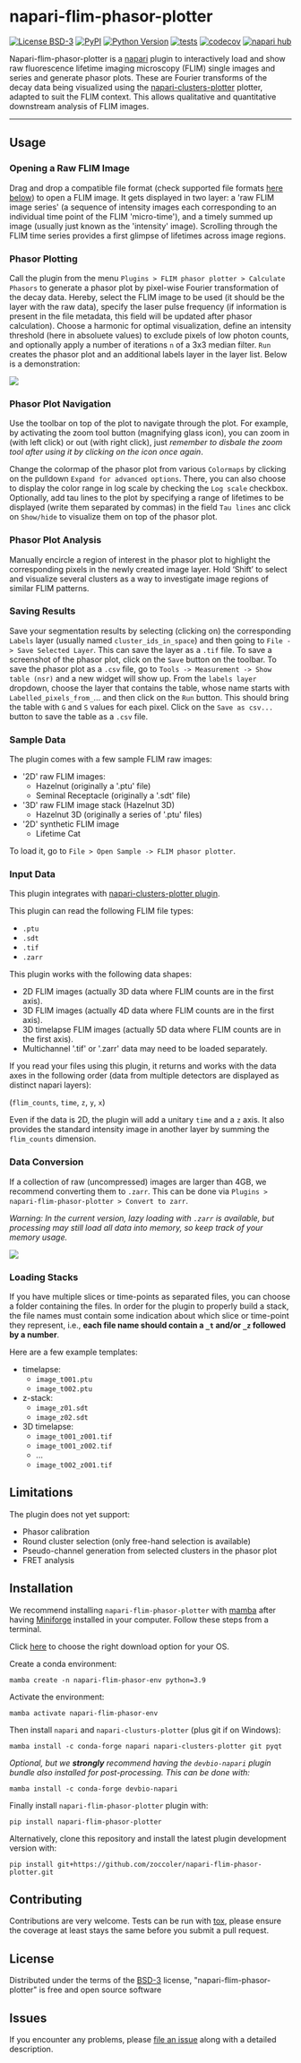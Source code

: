 # napari-flim-phasor-plotter

[![License BSD-3](https://img.shields.io/pypi/l/napari-flim-phasor-plotter.svg?color=green)](https://github.com/zoccoler/napari-flim-phasor-plotter/raw/main/LICENSE)
[![PyPI](https://img.shields.io/pypi/v/napari-flim-phasor-plotter.svg?color=green)](https://pypi.org/project/napari-flim-phasor-plotter)
[![Python Version](https://img.shields.io/pypi/pyversions/napari-flim-phasor-plotter.svg?color=green)](https://python.org)
[![tests](https://github.com/zoccoler/napari-flim-phasor-plotter/workflows/tests/badge.svg)](https://github.com/zoccoler/napari-flim-phasor-plotter/actions)
[![codecov](https://codecov.io/gh/zoccoler/napari-flim-phasor-plotter/branch/main/graph/badge.svg)](https://codecov.io/gh/zoccoler/napari-flim-phasor-plotter)
[![napari hub](https://img.shields.io/endpoint?url=https://api.napari-hub.org/shields/napari-flim-phasor-plotter)](https://napari-hub.org/plugins/napari-flim-phasor-plotter)

Napari-flim-phasor-plotter is a [napari](https://napari.org/stable/) plugin to interactively load and show raw fluorescence lifetime imaging microscopy (FLIM) single images and series and generate phasor plots. These are Fourier transforms of the decay data being visualized using the [napari-clusters-plotter](https://github.com/BiAPoL/napari-clusters-plotter) plotter, adapted to suit the FLIM context. This allows qualitative and quantitative downstream analysis of FLIM images.  

----------------------------------

## Usage

### Opening a Raw FLIM Image

Drag and drop a compatible file format (check supported file formats [here below](#input-data)) to open a FLIM image. It gets displayed in two layer: a 'raw FLIM image series' (a sequence of intensity images each corresponding to an individual time point of the FLIM 'micro-time'), and a timely summed up image (usually just known as the 'intensity' image). Scrolling through the FLIM time series provides a first glimpse of lifetimes across image regions.

### Phasor Plotting

Call the plugin from the menu `Plugins > FLIM phasor plotter > Calculate Phasors` to generate a phasor plot by pixel-wise Fourier transformation of the decay data. Hereby, select the FLIM image to be used (it should be the layer with the raw data), specify the laser pulse frequency (if information is present in the file metadata, this field will be updated after phasor calculation). Choose a harmonic for optimal visualization, define an intensity threshold (here in absoluete values) to exclude pixels of low photon counts, and optionally apply a number of iterations `n` of a 3x3 median filter. `Run` creates the phasor plot and an additional labels layer in the layer list. Below is a demonstration:

![](https://github.com/zoccoler/napari-flim-phasor-plotter/raw/main/images/napari_FLIM_phasor_calculator_Demo.gif)

### Phasor Plot Navigation

 Use the toolbar on top of the plot to navigate through the plot. For example, by activating the zoom tool button (magnifying glass icon), you can zoom in (with left click) or out (with right click), just *remember to disbale the zoom tool after using it by clicking on the icon once again*.

Change the colormap of the phasor plot from various `Colormaps` by clicking on the pulldown `Expand for advanced options`. There, you can also choose to display the color range in log scale by checking the `Log scale` checkbox. Optionally, add tau lines to the plot by specifying a range of lifetimes to be displayed (write them separated by commas) in the field `Tau lines` anc click on `Show/hide` to visualize them on top of the phasor plot.

### Phasor Plot Analysis

 Manually encircle a region of interest in the phasor plot to highlight the corresponding pixels in the newly created image layer. Hold ‘Shift’ to select and visualize several clusters as a way to investigate image regions of similar FLIM patterns.

### Saving Results

 Save your segmentation results by selecting (clicking on) the corresponding `Labels` layer (usually named `cluster_ids_in_space`) and then going to `File -> Save Selected Layer`. This can save the layer as a `.tif` file. To save a screenshot of the phasor plot, click on the `Save` button on the toolbar. To save the phasor plot as a `.csv` file, go to `Tools -> Measurement -> Show table (nsr)` and a new widget will show up. From the `labels layer` dropdown, choose the layer that contains the table, whose name starts with `Labelled_pixels_from_`... and then click on the `Run` button. This should bring the table with `G` and `S` values for each pixel. Click on the `Save as csv...` button to save the table as a `.csv` file.

### Sample Data

The plugin comes with a few sample FLIM raw images:

- '2D' raw FLIM images:
  - Hazelnut (originally a '.ptu' file)
  - Seminal Receptacle (originally a '.sdt' file)
- '3D' raw FLIM image stack (Hazelnut 3D)
  - Hazelnut 3D (originally a series of '.ptu' files)
- '2D' synthetic FLIM image
  - Lifetime Cat

 To load it, go to `File > Open Sample -> FLIM phasor plotter`.

### Input Data

This plugin integrates with [napari-clusters-plotter plugin](https://github.com/BiAPoL/napari-clusters-plotter).

This plugin can read the following FLIM file types:
  - `.ptu`
  - `.sdt`
  - `.tif`
  - `.zarr`

This plugin works with the following data shapes:
  - 2D FLIM images (actually 3D data where FLIM counts are in the first axis).
  - 3D FLIM images (actually 4D data where FLIM counts are in the first axis).
  - 3D timelapse FLIM images (actually 5D data where FLIM counts are in the first axis).
  - Multichannel '.tif' or '.zarr' data may need to be loaded separately.

If you read your files using this plugin, it returns and works with the data axes in the following order (data from multiple detectors are displayed as distinct napari layers):

(`flim_counts`, `time`, `z`, `y`, `x`)

Even if the data is 2D, the plugin will add a unitary `time` and a `z` axis.
It also provides the standard intensity image in another layer by summing the `flim_counts` dimension.

### Data Conversion

If a collection of raw (uncompressed) images are larger than 4GB, we recommend converting them to `.zarr`. This can be done via `Plugins > napari-flim-phasor-plotter > Convert to zarr`.

_Warning: In the current version, lazy loading with `.zarr` is available, but processing may still load all data into memory, so keep track of your memory usage._

![](https://github.com/zoccoler/napari-flim-phasor-plotter/raw/main/images/convert_to_zarr.png)

### Loading Stacks

If you have multiple slices or time-points as separated files, you can choose a folder containing the files. In order for the plugin to properly build a stack, the file names must contain some indication about which slice or time-point they represent, i.e., **each file name should contain a `_t` and/or `_z` followed by a number**.

Here are a few example templates:
- timelapse:
  - `image_t001.ptu`
  - `image_t002.ptu`
- z-stack:
  - `image_z01.sdt`
  - `image_z02.sdt`
- 3D timelapse:
  - `image_t001_z001.tif`
  - `image_t001_z002.tif`
  - ...
  - `image_t002_z001.tif`

## Limitations

The plugin does not yet support:
- Phasor calibration
- Round cluster selection (only free-hand selection is available)
- Pseudo-channel generation from selected clusters in the phasor plot
- FRET analysis


## Installation

We recommend installing `napari-flim-phasor-plotter` with [mamba](https://mamba.readthedocs.io/en/latest/) after having [Miniforge](https://github.com/conda-forge/miniforge?tab=readme-ov-file#miniforge) installed in your computer. Follow these steps from a terminal.

Click [here](https://github.com/conda-forge/miniforge?tab=readme-ov-file#download) to choose the right download option for your OS.

Create a conda environment:

    mamba create -n napari-flim-phasor-env python=3.9
    
Activate the environment:

    mamba activate napari-flim-phasor-env
    
Then install `napari` and `napari-clusturs-plotter` (plus git if on Windows):

    mamba install -c conda-forge napari napari-clusters-plotter git pyqt

_Optional, but we **strongly** recommend having the `devbio-napari` plugin bundle also installed for post-processing. This can be done with:_

    mamba install -c conda-forge devbio-napari

Finally install `napari-flim-phasor-plotter` plugin with:

    pip install napari-flim-phasor-plotter
 
Alternatively, clone this repository and install the latest plugin development version with:

    pip install git+https://github.com/zoccoler/napari-flim-phasor-plotter.git

## Contributing

Contributions are very welcome. Tests can be run with [tox], please ensure
the coverage at least stays the same before you submit a pull request.

## License

Distributed under the terms of the [BSD-3] license,
"napari-flim-phasor-plotter" is free and open source software

## Issues

If you encounter any problems, please [file an issue] along with a detailed description.

[napari]: https://github.com/napari/napari
[Cookiecutter]: https://github.com/audreyr/cookiecutter
[@napari]: https://github.com/napari
[MIT]: http://opensource.org/licenses/MIT
[BSD-3]: http://opensource.org/licenses/BSD-3-Clause
[GNU GPL v3.0]: http://www.gnu.org/licenses/gpl-3.0.txt
[GNU LGPL v3.0]: http://www.gnu.org/licenses/lgpl-3.0.txt
[Apache Software License 2.0]: http://www.apache.org/licenses/LICENSE-2.0
[Mozilla Public License 2.0]: https://www.mozilla.org/media/MPL/2.0/index.txt
[cookiecutter-napari-plugin]: https://github.com/napari/cookiecutter-napari-plugin

[file an issue]: https://github.com/zoccoler/napari-flim-phasor-plotter/issues

[napari]: https://github.com/napari/napari
[tox]: https://tox.readthedocs.io/en/latest/
[pip]: https://pypi.org/project/pip/
[PyPI]: https://pypi.org/
